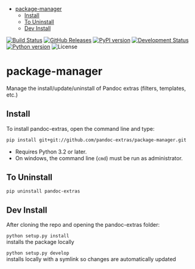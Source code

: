 <!--This README is auto-generated from `docs/README.md`. Do not edit this file directly.-->

-   [package-manager](#package-manager)
    -   [Install](#install)
    -   [To Uninstall](#to-uninstall)
    -   [Dev Install](#dev-install)

[![Build Status](https://travis-ci.org/pandoc-extras/pandocpm.svg?branch=master)](https://travis-ci.org/pandoc-extras/pandocpm) [![GitHub Releases](https://img.shields.io/github/tag/pandoc-extras/pandocpm.svg?label=github+release)](https://github.com/pandoc-extras/pandocpm/releases) [![PyPI version](https://img.shields.io/pypi/v/pandocpm.svg)](https://pypi.python.org/pypi/pandocpm/) [![Development Status](https://img.shields.io/pypi/status/pandocpm.svg)](https://pypi.python.org/pypi/pandocpm/) [![Python version](https://img.shields.io/pypi/pyversions/pandocpm.svg)](https://pypi.python.org/pypi/pandocpm/) <!-- [![Downloads](https://img.shields.io/pypi/dm/pandocpm.svg)](https://pypi.python.org/pypi/pandocpm/) --> ![License](https://img.shields.io/pypi/l/pandocpm.svg)

package-manager
===============

Manage the install/update/uninstall of Pandoc extras (filters, templates, etc.)

Install
-------

To install pandoc-extras, open the command line and type:

``` bash
pip install git+git://github.com/pandoc-extras/package-manager.git
```

-   Requires Python 3.2 or later.
-   On windows, the command line (`cmd`) must be run as administrator.

To Uninstall
------------

    pip uninstall pandoc-extras

Dev Install
-----------

After cloning the repo and opening the pandoc-extras folder:

`python setup.py install`  
installs the package locally

`python setup.py develop`  
installs locally with a symlink so changes are automatically updated
